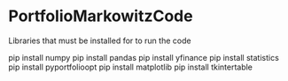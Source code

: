 # PortfolioMarkowitzCode
Libraries that must be installed for to run the code

pip install numpy
pip install pandas
pip install yfinance
pip install statistics
pip install pyportfolioopt
pip install matplotlib
pip install tkintertable
